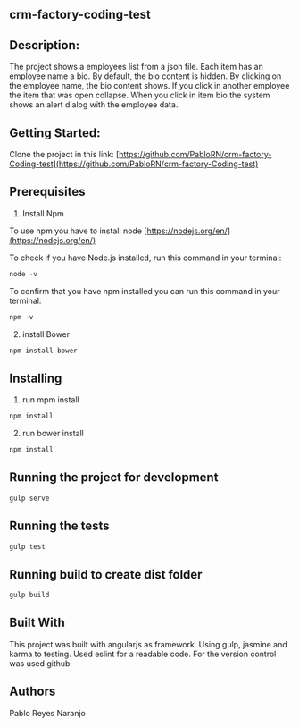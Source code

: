 ## crm-factory-coding-test

##  Description:

The project shows a employees list from a json file. Each item has an employee name a bio. By default, the bio content is hidden. By clicking on the employee name, the bio content shows. If you click in another employee the item that was open collapse. When you click in item bio the system shows an alert dialog with the employee data.

## Getting Started:

Clone the project  in this link: [https://github.com/PabloRN/crm-factory-Coding-test](https://github.com/PabloRN/crm-factory-Coding-test)

## Prerequisites

1. Install Npm

To use npm you have to install node [https://nodejs.org/en/](https://nodejs.org/en/)

To check if you have Node.js installed, run this command in your terminal:

```javascript
node -v
```

To confirm that you have npm installed you can run this command in your terminal:

```javascript
npm -v
```

2.	install Bower

```javascript
npm install bower
```


## Installing

1.	run mpm install 

```javascript
npm install
```

2.	run bower install

```javascript
npm install
```

## Running the project for development

```javascript
gulp serve
```

## Running the tests

```javascript
gulp test
```

## Running build to create dist folder

```javascript
gulp build
```

## Built With
This project was built with angularjs as framework. Using gulp, jasmine and karma to testing. Used eslint for a readable code. For the version control was used github

## Authors
Pablo Reyes Naranjo
 





